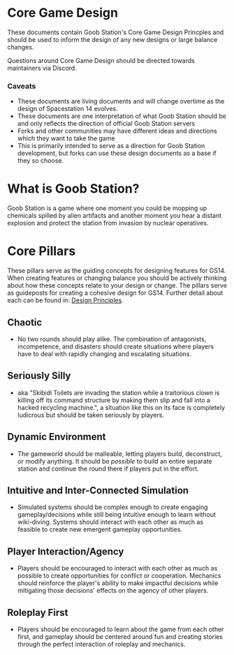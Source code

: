 # Core Game Design
These documents contain Goob Station's Core Game Design Princples and should be used to inform the design of any new designs or large balance changes. 

Questions around Core Game Design should be directed towards maintainers via Discord.

### Caveats
- These documents are living documents and will change overtime as the design of Spacestation 14 evolves.
- These documents are one interpretation of what Goob Station should be and only reflects the direction of official Goob Station servers
- Forks and other communities may have different ideas and directions which they want to take the game
- This is primarily intended to serve as a direction for Goob Station development, but forks can use these design documents as a base if they so choose.


# What is Goob Station?
Goob Station is a game where one moment you could be mopping up chemicals spilled by alien artifacts and another moment you hear a distant explosion and protect the station from invasion by nuclear operatives.

# Core Pillars
These pillars serve as the guiding concepts for designing features for GS14. When creating features or changing balance you should be actively thinking about how these concepts relate to your design or change. 
The pillars serve as guideposts for creating a cohesive design for GS14. Further detail about each can be found in: [Design Principles](core-design/design-principles.md).

## Chaotic
- No two rounds should play alike. The combination of antagonists, incompetence, and disasters should create situations where players have to deal with rapidly changing and escalating situations.
## Seriously Silly
- aka "Skibidi Toilets are invading the station while a traitorious clown is killing off its command structure by making them slip and fall into a hacked recycling machine.", a situation like this on its face is completely ludicrous but should be taken seriously by players.
## Dynamic Environment
- The gameworld should be malleable, letting players build, deconstruct, or modify anything. It should be *possible* to build an entire separate station and continue the round there if players put in the effort.
## Intuitive and Inter-Connected Simulation
- Simulated systems should be complex enough to create engaging gameplay/decisions while still being intuitive enough to learn without wiki-diving. Systems should interact with each other as much as feasible to create new emergent gameplay opportunities.
## Player Interaction/Agency
- Players should be encouraged to interact with each other as much as possible to create opportunities for conflict or cooperation. Mechanics should reinforce the player's ability to make impactful decisions while mitigating those decisions' effects on the agency of other players.
## Roleplay First
- Players should be encouraged to learn about the game from each other first, and gameplay should be centered around fun and creating stories through the perfect interaction of roleplay and mechanics.